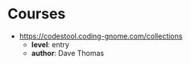 

# Courses 

- https://codestool.coding-gnome.com/collections
  - **level**: entry 
  - **author**: Dave Thomas
